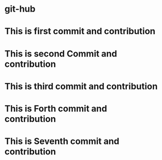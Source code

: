 # git-hub
# This is first commit and contribution
# This is second Commit and contribution
# This is third commit and contribution
# This is Forth commit and contribution
# This is Seventh commit and contribution
